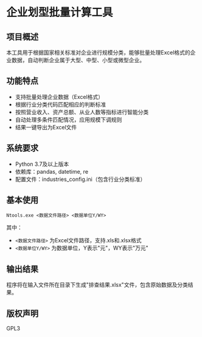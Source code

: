 # 企业划型批量计算工具

## 项目概述

本工具用于根据国家相关标准对企业进行规模分类，能够批量处理Excel格式的企业数据，自动判断企业属于大型、中型、小型或微型企业。

## 功能特点

- 支持批量处理企业数据（Excel格式）
- 根据行业分类代码匹配相应的判断标准
- 按照营业收入、资产总额、从业人数等指标进行智能分类
- 自动处理多条件匹配情况，应用规模下调规则
- 结果一键导出为Excel文件

## 系统要求

- Python 3.7及以上版本
- 依赖库：pandas, datetime, re
- 配置文件：industries_config.ini（包含行业分类标准）

## 基本使用

```shell
Ntools.exe <数据文件路径> <数据单位Y/WY>
```

其中：
- `<数据文件路径>` 为Excel文件路径，支持.xls和.xlsx格式
- `<数据单位Y/WY>` 为数据单位，Y表示"元"，WY表示"万元"

## 输出结果

程序将在输入文件所在目录下生成"排查结果.xlsx"文件，包含原始数据及分类结果。

## 版权声明

GPL3
